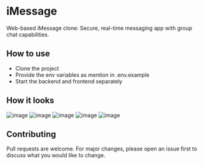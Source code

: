 # iMessage
Web-based iMessage clone: Secure, real-time messaging app with group chat capabilities.

## How to use

* Clone the project
* Provide the env variables as mention in .env.example
* Start the backend and frontend separately 

## How it looks 
 ![image](https://github.com/user-attachments/assets/b1fe1ee3-bf85-4d0a-ba15-ca0a2a917003)
 ![image](https://github.com/user-attachments/assets/56a03821-0cfa-475d-b821-fa1d375533f3)
 ![image](https://github.com/user-attachments/assets/52698bd1-dcf1-467f-af23-e877813459bc)
 ![image](https://github.com/user-attachments/assets/268e33f7-d8d0-4817-8bc9-bc9314178cb9)
 ![image](https://github.com/user-attachments/assets/53e8100c-5506-4b15-80ba-7950d4b13f94)


## Contributing

Pull requests are welcome. For major changes, please open an issue first
to discuss what you would like to change.



